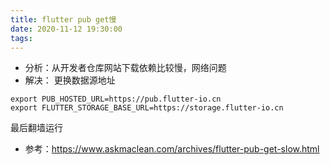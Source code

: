 ```yaml
---
title: flutter pub get慢
date: 2020-11-12 19:30:00
tags:
---
```

- 分析：从开发者仓库网站下载依赖比较慢，网络问题
- 解决：
更换数据源地址

```
export PUB_HOSTED_URL=https://pub.flutter-io.cn
export FLUTTER_STORAGE_BASE_URL=https://storage.flutter-io.cn
```
最后翻墙运行

- 参考：https://www.askmaclean.com/archives/flutter-pub-get-slow.html
